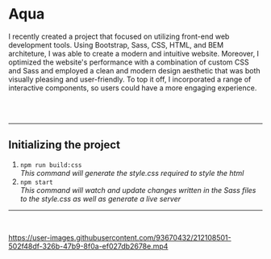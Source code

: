 # Aqua
I recently created a project that focused on utilizing front-end web development tools. 
Using Bootstrap, Sass, CSS, HTML, and BEM architeture, I was able to create a modern and intuitive website.
Moreover, I optimized the website's performance with a combination of custom CSS and Sass and 
employed a clean and modern design aesthetic that was both visually pleasing and user-friendly. 
To top it off, I incorporated a range of interactive components, so users could have a more engaging experience.

<br>
<br>

---
## Initializing the project<br>

1. `npm run build:css`<br>
*This command will generate the style.css required to style the html*<br>
2. `npm start`<br>
*This command will watch and update changes written in the Sass files to the style.css
as well as generate a live server*
---
<br>

https://user-images.githubusercontent.com/93670432/212108501-502f48df-326b-47b9-8f0a-ef027db2678e.mp4
